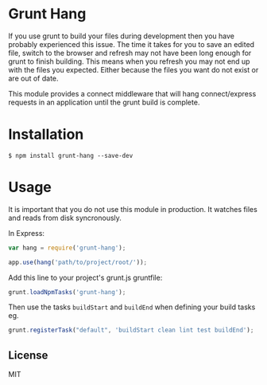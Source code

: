Grunt Hang
==========

If you use grunt to build your files during development then you have probably experienced this issue. The time it takes for you to save an edited file, switch to the browser and refresh may not have been long enough for grunt to finish building. This means when you refresh you may not end up with the files you expected. Either because the files you want do not exist or are out of date.

This module provides a connect middleware that will hang connect/express requests in an application until the grunt build is complete.

Installation
============

    $ npm install grunt-hang --save-dev

Usage
=====

It is important that you do not use this module in production. It watches files and reads from disk syncronously.

In Express:
```js
var hang = require('grunt-hang');

app.use(hang('path/to/project/root/'));
```

Add this line to your project's grunt.js gruntfile:
```js
grunt.loadNpmTasks('grunt-hang');
```

Then use the tasks `buildStart` and `buildEnd` when defining your build tasks eg.
```js
grunt.registerTask("default", 'buildStart clean lint test buildEnd');
```

License
-------

MIT
